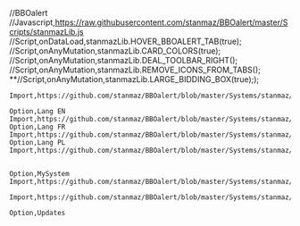 //BBOalert
//Javascript,https://raw.githubusercontent.com/stanmaz/BBOalert/master/Scripts/stanmazLib.js
//Script,onDataLoad,stanmazLib.HOVER_BBOALERT_TAB(true);
//Script,onAnyMutation,stanmazLib.CARD_COLORS(true);
//Script,onAnyMutation,stanmazLib.DEAL_TOOLBAR_RIGHT();
//Script,onAnyMutation,stanmazLib.REMOVE_ICONS_FROM_TABS();
**//Script,onAnyMutation,stanmazLib.LARGE_BIDDING_BOX(true););

    Import,https://github.com/stanmaz/BBOalert/blob/master/Systems/stanmaz/my_scripts.md

    Option,Lang EN
    Import,https://github.com/stanmaz/BBOalert/blob/master/Systems/stanmaz/lang_en.md
    Option,Lang FR
    Import,https://github.com/stanmaz/BBOalert/blob/master/Systems/stanmaz/lang_fr.md
    Option,Lang PL
    Import,https://github.com/stanmaz/BBOalert/blob/master/Systems/stanmaz/lang_pl.md


    Option,MySystem
    Import,https://github.com/stanmaz/BBOalert/blob/master/Systems/stanmaz/my_system.md

    Import,https://github.com/stanmaz/BBOalert/blob/master/Systems/stanmaz/overcalls.md

    Option,Updates
